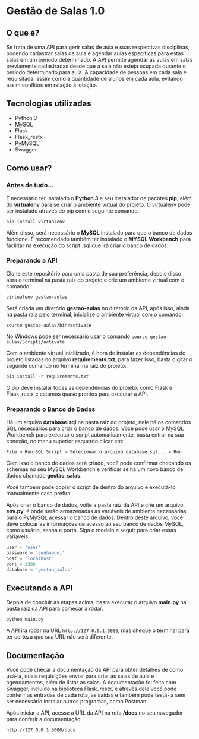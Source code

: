 # Gestão de Salas 1.0

## O que é?
Se trata de uma API para gerir salas de aula e suas respectivas disciplinas, podendo cadastrar salas de aula e agendar aulas específicas para estas salas em um período determinado. A API permite agendar as aulas em salas previamente cadastradas desde que a sala não esteja ocupada durante o período determinado para aula. A capacidade de pessoas em cada sala é requisitada, assim como a quantidade de alunos em cada aula, evitando assim conflitos em relação à lotação.

## Tecnologias utilizadas

- Python 3
- MySQL
- Flask
- Flask_restx
- PyMySQL
- Swagger

## Como usar?

### Antes de tudo...

É necessário ter instalado o **Python 3** e seu instalador de pacotes **pip**, além do **virtualenv** para se criar o ambiente virtual do projeto. O virtualenv pode ser instalado através do pip com o seguinte comando:

`pip install virtualenv`

Além disso, será necessário o **MySQL** instalado para que o banco de dados funcione. É recomendado também ter instalado o **MYSQL Workbench** para facilitar na execução do script .sql que irá criar o banco de dados.

### Preparando a API

Clone este repositório para uma pasta de sua preferência, depois disso abra o terminal na pasta raiz do projeto e crie um ambiente virtual com o comando:

`virtualenv gestao-aulas`

Será criada um diretório **gestao-aulas** no diretório da API, após isso, ainda na pasta raiz pelo terminal, inicialize o ambiente virtual com o comando:

`source gestao-aulas/bin/activate`

No Windows pode ser necessário usar o comando `source gestao-aulas/Scripts/activate`

Com o ambiente virtual inicilizado, é hora de instalar as dependências do projeto listadas no arquivo **requirements.txt**, para fazer isso, basta digitar o seguinte comando no terminal na raiz do projeto:

`pip install -r requirements.txt`

O pip deve instalar todas as dependências do projeto, como Flask e Flask_restx e estamos quase prontos para executar a API.

### Preparando o Banco de Dados

Há um arquivo **database.sql** na pasta raiz do projeto, nele há os comandos SQL necessários para criar o banco de dados. Você pode usar o MySQL Workbench para executar o script automaticamente, basta entrar na sua conexão, no menu superior esquerdo clicar em:

`File > Run SQL Script > Selecionar o arquivo database.sql... > Run`

Com isso o banco de dados será criado, você pode confirmar checando os schemas no seu MySQL Workbench e verificar se há um novo banco de dados chamado **gestao_salas**.

Você também pode copiar o script de dentro do arquivo e executá-lo manualmente caso prefira.

Após criar o banco de dados, volte a pasta raiz da API e crie um arquivo **env.py**, é onde serão armazenadas as variáveis de ambiente necessárias para o PyMySQL acessar o banco de dados. Dentro deste arquivo, você deve colocar as informações de acesso ao seu banco de dados MySQL, como usuário, senha e porta. Siga o modelo a seguir para criar essas variáveis:

```python
user = 'user'
password = 'senhaaqui'
host = 'localhost'
port = 3306
database = 'gestao_salas'
```

## Executando a API

Depois de concluir as etapas acima, basta executar o arquivo **main.py** na pasta raiz da API para começar a rodar.

`python main.py`

A API irá rodar na URL `http://127.0.0.1:5000`, mas cheque o terminal para ter certeza que sua URL não será diferente.

## Documentação

Você pode checar a documentação da API para obter detalhes de como usá-la, quais requisições enviar para criar as salas de aula e agendamentos, além de listar as salas. A documentação foi feita com Swagger, incluído na biblioteca Flask_restx, e através dele você pode conferir as entradas de cada rota, as saídas e também pode testá-la sem ser necessário instalar outros programas, como Postman.

Após iniciar a API, acesse a URL da API na rota **/docs** no seu navegador para conferir a documentação.

`http://127.0.0.1:5000/docs`


